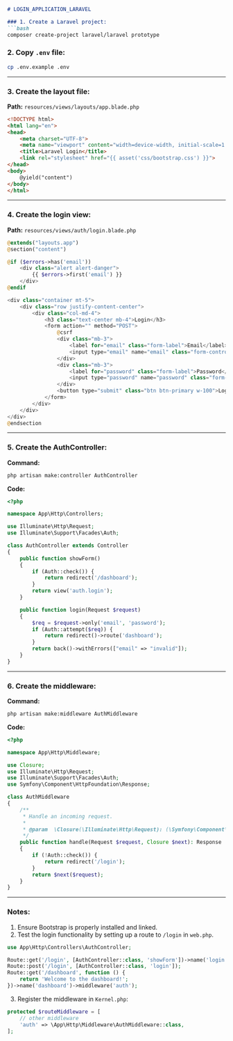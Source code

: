 ```markdown
# LOGIN_APPLICATION_LARAVEL

### 1. Create a Laravel project:
```bash
composer create-project laravel/laravel prototype
```

### 2. Copy `.env` file:
```bash
cp .env.example .env
```

---

### 3. Create the layout file:
**Path:** `resources/views/layouts/app.blade.php`

```html
<!DOCTYPE html>
<html lang="en">
<head>
    <meta charset="UTF-8">
    <meta name="viewport" content="width=device-width, initial-scale=1.0">
    <title>Laravel Login</title>
    <link rel="stylesheet" href="{{ asset('css/bootstrap.css') }}">
</head>
<body>
    @yield("content")
</body>
</html>
```

---

### 4. Create the login view:
**Path:** `resources/views/auth/login.blade.php`

```php
@extends("layouts.app")
@section("content")

@if ($errors->has('email'))
    <div class="alert alert-danger">
        {{ $errors->first('email') }}
    </div>
@endif

<div class="container mt-5">
    <div class="row justify-content-center">
        <div class="col-md-4">
            <h3 class="text-center mb-4">Login</h3>
            <form action="" method="POST">
                @csrf
                <div class="mb-3">
                    <label for="email" class="form-label">Email</label>
                    <input type="email" name="email" class="form-control" required>
                </div>
                <div class="mb-3">
                    <label for="password" class="form-label">Password</label>
                    <input type="password" name="password" class="form-control" required>
                </div>
                <button type="submit" class="btn btn-primary w-100">Login</button>
            </form>
        </div>
    </div>
</div>
@endsection
```

---

### 5. Create the AuthController:
**Command:**
```bash
php artisan make:controller AuthController
```

**Code:**
```php
<?php

namespace App\Http\Controllers;

use Illuminate\Http\Request;
use Illuminate\Support\Facades\Auth;

class AuthController extends Controller
{
    public function showForm()
    {
        if (Auth::check()) {
            return redirect('/dashboard');
        }
        return view('auth.login');
    }

    public function login(Request $request)
    {
        $req = $request->only('email', 'password');
        if (Auth::attempt($req)) {
            return redirect()->route('dashboard');
        }
        return back()->withErrors(["email" => "invalid"]);
    }
}
```

---

### 6. Create the middleware:
**Command:**
```bash
php artisan make:middleware AuthMiddleware
```

**Code:**
```php
<?php

namespace App\Http\Middleware;

use Closure;
use Illuminate\Http\Request;
use Illuminate\Support\Facades\Auth;
use Symfony\Component\HttpFoundation\Response;

class AuthMiddleware
{
    /**
     * Handle an incoming request.
     *
     * @param  \Closure(\Illuminate\Http\Request): (\Symfony\Component\HttpFoundation\Response)  $next
     */
    public function handle(Request $request, Closure $next): Response
    {
        if (!Auth::check()) {
            return redirect('/login');
        }
        return $next($request);
    }
}
```

---

### Notes:
1. Ensure Bootstrap is properly installed and linked.
2. Test the login functionality by setting up a route to `/login` in `web.php`.
```php
use App\Http\Controllers\AuthController;

Route::get('/login', [AuthController::class, 'showForm'])->name('login');
Route::post('/login', [AuthController::class, 'login']);
Route::get('/dashboard', function () {
    return 'Welcome to the dashboard!';
})->name('dashboard')->middleware('auth');
```

3. Register the middleware in `Kernel.php`:
```php
protected $routeMiddleware = [
    // other middleware
    'auth' => \App\Http\Middleware\AuthMiddleware::class,
];
```
```